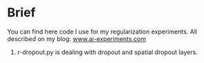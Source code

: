 # Brief
You can find here code I use for my regularization experiments. All described on my blog: www.ai-experiments.com

1. r-dropout.py is dealing with dropout and spatial dropout layers.
